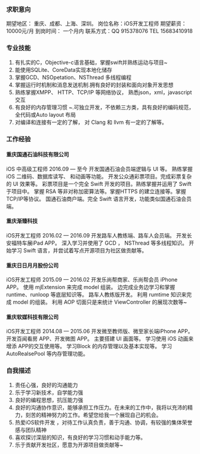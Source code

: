 
### 求职意向
期望地区： 重庆、成都、上海、深圳。
岗位名称：iOS开发工程师
期望薪资：10000元/月
到岗时间： 一个月内
联系方式：QQ 915378076 
TEL 15683410918

### 专业技能
1. 有扎实的C，Objective-c语言基础，掌握swift并熟练运动与项目~
2. 能使用SQLite、CoreData实现本地化储存
3. 掌握GCD、NSOpetation、NSThread 多线程编程
4. 掌握运行时机制和消息发送机制.拥有良好的封装和面向对象开发思想 
5. 熟练掌握XMPP、 HTTP、TCP/IP 等网络协议， 熟悉json，xml，javascript交互
6. 有良好的内存管理习惯 ~.可独立开发，不依赖三方类，具有良好的编码规范，全代码或Auto layout 布局
7. 对编译和连接有一定的了解， 对 Clang 和 llvm 有一定的了解等。


### 工作经验
#### 重庆国通石油科技有限公司
iOS 中高级工程师
2016.09 — 至今
开发国通石油会员端逻辑与 UI 等。
熟练掌握iOS 二维码、数据库读写、 和动画等功能。
开发公众通彩票项目。完成彩票复杂的 UI 效果等。
彩票项目是一个完全 Swift 开发的项目。熟练掌握并运用了 Swift于项目中。
掌握 RSA 等非对称加密算法等。掌握HTTPS 的建立连接等。掌握TCP/IP等协议。
国通石油商户端。完全 Swift 语言开发，功能类似国通石油会员端。

#### 重庆渐臻科技
iOS开发工程师
2016.02 — 2016.09
开发路车人教练端、路车人会员端。
开发长安福特车展iPad APP。
深入学习并使用了 GCD ， NSThread 等多线程知识。
开始学习 Swift 语言，并尝试着写点开源项目为社区做贡献等。

#### 重庆日日月月股份公司
iOS开发工程师
2015.09 — 2016.02
开发乐尚帮商家、乐尚帮会员 iPhone APP。
使用 mjExtension 来完成 model 组装。
边完成业务边学习和掌握 runtime、runloop 等底层知识等。
路车人教练版开发。 利用 rumtime 知识来完成 model 的组装。
利用 AOP 切面只是来统计 ViewController 的展现次数等~


#### 重庆软媒科技有限公司
iOS开发工程师
2014.08 — 2015.06
开发微至教师版、微至家长端iPhone APP。
开发百闻看房 APP、开发微图 APP。
主要搭建 UI 画面等。 学习使用 iOS 动画来增添 APP的交互使用等。
学习Block 的内存管理以及基本实现等。
学习 AutoRealsePool 等内存管理功能。

### 自我描述
1. 责任心强，良好的沟通能力
2. 乐于学习新技术，自学能力强
3. 良好的编程思想，抗压能力强
4. 良好的沟通协作意识，能够承担工作压力。在未来的工作中，我将以充沛的精力，刻苦的精神努力的工作。希望您给我一个展现自己的机会。
5. 热爱iOS软件开发 ，对待工作认真负责，善于沟通、协调，有较强的集体荣誉感与团队精神
6. 喜欢探讨深层的知识，有良好的学习习惯和动手能力等。
7. 乐于贡献开发社区，愿意为开源项目做贡献等~
